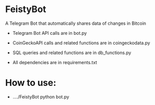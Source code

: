 # FeistyBot
A Telegram Bot that automatically shares data of changes in Bitcoin

- Telegram Bot API calls are in bot.py
- CoinGeckoAPI calls and related functions are in coingeckodata.py
- SQL queries and related functions are in db_functions.py 

- All dependencies are in requirements.txt

# How to use:
- ..../FeistyBot python bot.py
